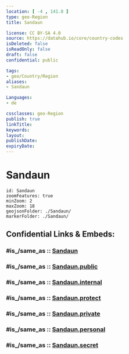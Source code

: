 ```yaml
---
location: [ -4 , 141.8 ] 
type: geo-Region
title: Sandaun

license: CC BY-SA 4.0
source: https://datahub.io/core/country-codes
isDeleted: false
isReadOnly: false
draft: false
confidential: public

tags:
- geo/Country/Region
aliases:
- Sandaun

Languages:
- de

cssclasses: geo-Region
publish: true
linkTitle: 
keywords: 
layout: 
publishDate: 
expiryDate: 
---
```


# Sandaun

```leaflet
id: Sandaun
zoomFeatures: true 
minZoom: 2 
maxZoom: 18
geojsonFolder: ./Sandaun/
markerFolder: ./Sandaun/
```


## Confidential Links & Embeds: 

### #is_/same_as :: [Sandaun](/_Standards/Earth/Continent/Asia/Asia~South~East/Malay_Archipelago/Papua-New_Guinea/Provinces~Papua/Sandaun.md) 

### #is_/same_as :: [Sandaun.public](/_public/Earth/Continent/Asia/Asia~South~East/Malay_Archipelago/Papua-New_Guinea/Provinces~Papua/Sandaun.public.md) 

### #is_/same_as :: [Sandaun.internal](/_internal/Earth/Continent/Asia/Asia~South~East/Malay_Archipelago/Papua-New_Guinea/Provinces~Papua/Sandaun.internal.md) 

### #is_/same_as :: [Sandaun.protect](/_protect/Earth/Continent/Asia/Asia~South~East/Malay_Archipelago/Papua-New_Guinea/Provinces~Papua/Sandaun.protect.md) 

### #is_/same_as :: [Sandaun.private](/_private/Earth/Continent/Asia/Asia~South~East/Malay_Archipelago/Papua-New_Guinea/Provinces~Papua/Sandaun.private.md) 

### #is_/same_as :: [Sandaun.personal](/_personal/Earth/Continent/Asia/Asia~South~East/Malay_Archipelago/Papua-New_Guinea/Provinces~Papua/Sandaun.personal.md) 

### #is_/same_as :: [Sandaun.secret](/_secret/Earth/Continent/Asia/Asia~South~East/Malay_Archipelago/Papua-New_Guinea/Provinces~Papua/Sandaun.secret.md)

